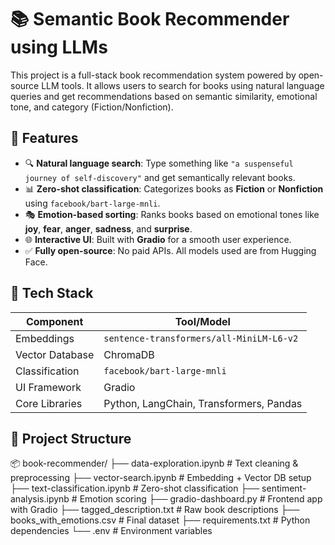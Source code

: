 # 📚 Semantic Book Recommender using LLMs

This project is a full-stack book recommendation system powered by open-source LLM tools. It allows users to search for books using natural language queries and get recommendations based on semantic similarity, emotional tone, and category (Fiction/Nonfiction).

## 🚀 Features

- 🔍 **Natural language search**: Type something like `"a suspenseful journey of self-discovery"` and get semantically relevant books.
- 📊 **Zero-shot classification**: Categorizes books as **Fiction** or **Nonfiction** using `facebook/bart-large-mnli`.
- 🎭 **Emotion-based sorting**: Ranks books based on emotional tones like **joy**, **fear**, **anger**, **sadness**, and **surprise**.
- 🌐 **Interactive UI**: Built with **Gradio** for a smooth user experience.
- ✅ **Fully open-source**: No paid APIs. All models used are from Hugging Face.

## 🧠 Tech Stack

| Component          | Tool/Model                                 |
|-------------------|---------------------------------------------|
| Embeddings         | `sentence-transformers/all-MiniLM-L6-v2`    |
| Vector Database    | ChromaDB                                    |
| Classification     | `facebook/bart-large-mnli`                  |
| UI Framework       | Gradio                                      |
| Core Libraries     | Python, LangChain, Transformers, Pandas     |

## 📁 Project Structure
📦 book-recommender/
├── data-exploration.ipynb # Text cleaning & preprocessing
├── vector-search.ipynb # Embedding + Vector DB setup
├── text-classification.ipynb # Zero-shot classification
├── sentiment-analysis.ipynb # Emotion scoring
├── gradio-dashboard.py # Frontend app with Gradio
├── tagged_description.txt # Raw book descriptions
├── books_with_emotions.csv # Final dataset
├── requirements.txt # Python dependencies
└── .env # Environment variables
